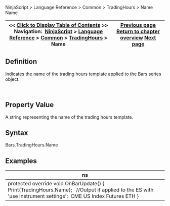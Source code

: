 ﻿
NinjaScript \> Language Reference \> Common \> TradingHours \> Name
Name

| \<\< [Click to Display Table of Contents](tradinghours_name.md) \>\> **Navigation:**     [NinjaScript](ninjascript-1.md) \> [Language Reference](language_reference_wip-1.md) \> [Common](common-1.md) \> [TradingHours](tradinghours-1.md) \> Name | [Previous page](holidays-1.md) [Return to chapter overview](tradinghours-1.md) [Next page](partialholidays-1.md) |
| --- | --- |

## Definition
Indicates the name of the trading hours template applied to the Bars series object.  

 
## 
## Property Value
A string representing the name of the trading hours template.
 
## Syntax
Bars.TradingHours.Name
 
## Examples
| ns |
| --- |
| protected override void OnBarUpdate()  {                      Print(TradingHours.Name);    //Output if applied to the ES with 'use instrument settings':  CME US Index Futures ETH } |

